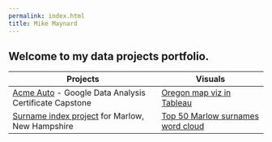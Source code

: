 ```yaml
---
permalink: index.html
title: Mike Maynard
---
```

## Welcome to my data projects portfolio.

| Projects   | Visuals   |
| ------------ | ------------ |
| [Acme Auto](capstone/)  - Google Data Analysis Certificate Capstone | [Oregon map viz in Tableau](capstone/visuals/buy.html) |
| [Surname index project](marlow/) for Marlow, New Hampshire |  [Top 50 Marlow surnames word cloud](marlow/cloud.html) |
